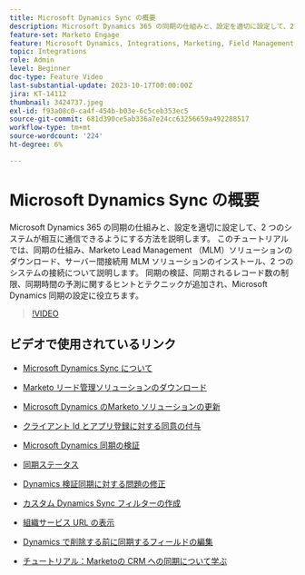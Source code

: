 ```yaml
---
title: Microsoft Dynamics Sync の概要
description: Microsoft Dynamics 365 の同期の仕組みと、設定を適切に設定して、2 つのシステムが相互に通信できるようにする方法を説明します。 このチュートリアルでは、同期の仕組み、Marketo Lead Management （MLM）ソリューションのダウンロード、サーバー間接続用 MLM ソリューションのインストール、2 つのシステムの接続について説明します。
feature-set: Marketo Engage
feature: Microsoft Dynamics, Integrations, Marketing, Field Management, Administration
topic: Integrations
role: Admin
level: Beginner
doc-type: Feature Video
last-substantial-update: 2023-10-17T00:00:00Z
jira: KT-14112
thumbnail: 3424737.jpeg
exl-id: f93a08c0-ca4f-454b-b03e-6c5ceb353ec5
source-git-commit: 681d390ce5ab336a7e24cc63256659a492288517
workflow-type: tm+mt
source-wordcount: '224'
ht-degree: 6%

---
```


# Microsoft Dynamics Sync の概要

Microsoft Dynamics 365 の同期の仕組みと、設定を適切に設定して、2 つのシステムが相互に通信できるようにする方法を説明します。 このチュートリアルでは、同期の仕組み、Marketo Lead Management （MLM）ソリューションのダウンロード、サーバー間接続用 MLM ソリューションのインストール、2 つのシステムの接続について説明します。 同期の検証、同期されるレコード数の制限、同期時間の予測に関するヒントとテクニックが追加され、Microsoft Dynamics 同期の設定に役立ちます。

>[!VIDEO](https://video.tv.adobe.com/v/3430209/?learn=on&captions=jpn)

## ビデオで使用されているリンク

* [Microsoft Dynamics Sync について ](https://experienceleague.adobe.com/docs/marketo/using/product-docs/crm-sync/microsoft-dynamics/understanding-the-microsoft-dynamics-sync.html?lang=ja)

* [Marketo リード管理ソリューションのダウンロード](https://experienceleague.adobe.com/docs/marketo/using/product-docs/crm-sync/microsoft-dynamics/sync-setup/download-the-marketo-lead-management-solution.html?lang=ja)

* [Microsoft Dynamics のMarketo ソリューションの更新 ](https://experienceleague.adobe.com/docs/marketo/using/product-docs/crm-sync/microsoft-dynamics/sync-setup/update-the-marketo-solution-for-microsoft-dynamics.html?lang=ja)

* [ クライアント Id とアプリ登録に対する同意の付与 ](https://experienceleague.adobe.com/docs/marketo/using/product-docs/crm-sync/microsoft-dynamics/sync-setup/grant-consent-for-client-id-and-app-registration.html?lang=ja)

* [Microsoft Dynamics 同期の検証](https://experienceleague.adobe.com/docs/marketo/using/product-docs/crm-sync/microsoft-dynamics/sync-setup/validate-microsoft-dynamics-sync.html?lang=ja)

* [ 同期ステータス ](https://experienceleague.adobe.com/docs/marketo/using/product-docs/crm-sync/microsoft-dynamics/microsoft-dynamics-sync-details/sync-status.html?lang=ja)

* [Dynamics 検証同期に対する問題の修正](https://experienceleague.adobe.com/docs/marketo/using/product-docs/crm-sync/microsoft-dynamics/fix-dynamics-validation-sync-issues.html?lang=ja)

* [ カスタム Dynamics Sync フィルターの作成 ](https://experienceleague.adobe.com/docs/marketo/using/product-docs/crm-sync/microsoft-dynamics/custom-dynmaics-sync-filter-details/create-a-custom-dynamics-sync-filter.html?lang=ja)

* [ 組織サービス URL の表示 ](https://experienceleague.adobe.com/docs/marketo/using/product-docs/crm-sync/microsoft-dynamics/sync-setup/view-the-organization-service-url.html?lang=ja)

* [Dynamics で削除する前に同期するフィールドの編集 ](https://experienceleague.adobe.com/docs/marketo/using/product-docs/crm-sync/microsoft-dynamics/microsoft-dynamics-sync-details/editing-fields-to-sync-before-deleting-them-in-dynamics.html?lang=ja)

* [ チュートリアル：Marketoの CRM への同期について学ぶ ](https://experienceleague.adobe.com/docs/marketo-learn/tutorials/lead-and-data-management/crm-sync-learn.html?lang=ja)

